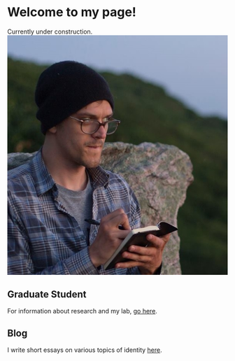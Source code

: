 # Welcome to my page!
Currently under construction.
![Image](profPic.jpg)

## Graduate Student
For information about research and my lab, [go here](http://lcnl.wisc.edu/index.php/mark-koranda/).

## Blog
I write short essays on various topics of identity [here](http://www.thoughtrepair.wordpress.com).
